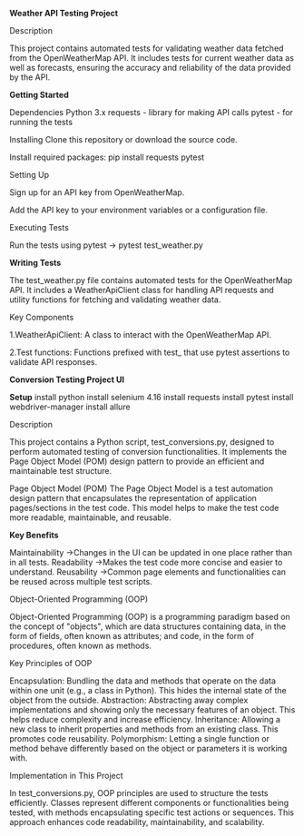 **Weather API Testing Project**

Description

This project contains automated tests for validating weather data fetched from
the OpenWeatherMap API. It includes tests for current weather data as well as forecasts,
ensuring the accuracy and reliability of the data provided by the API.

**Getting Started**

Dependencies
Python 3.x
requests - library for making API calls
pytest - for running the tests

Installing
Clone this repository or download the source code.

Install required packages: pip install requests pytest

Setting Up

Sign up for an API key from OpenWeatherMap.

Add the API key to your environment variables or a configuration file.

Executing Tests

Run the tests using pytest -> pytest test_weather.py

**Writing Tests**

The test_weather.py file contains automated tests for the OpenWeatherMap API.
It includes a WeatherApiClient class for handling API requests and utility functions for fetching and validating weather data.

Key Components

1.WeatherApiClient: A class to interact with the OpenWeatherMap API.

2.Test functions: Functions prefixed with test_ that use pytest assertions to validate
API responses.

**Conversion Testing Project UI**

**Setup**
install python
install selenium 4.16
install requests
install pytest
install webdriver-manager
install allure

Description

This project contains a Python script, test_conversions.py, designed to perform
automated testing of conversion functionalities. It implements the Page Object Model
(POM) design pattern to provide an efficient and maintainable test structure.

Page Object Model (POM)
The Page Object Model is a test automation design pattern that encapsulates the
representation of application pages/sections in the test code.
This model helps to make the test code more readable, maintainable, and reusable.

**Key Benefits**

Maintainability ->Changes in the UI can be updated in one place rather than in all tests.
Readability ->Makes the test code more concise and easier to understand.
Reusability ->Common page elements and functionalities can be reused across multiple test scripts.

Object-Oriented Programming (OOP)

Object-Oriented Programming (OOP) is a programming paradigm based on the concept of "objects",
which are data structures containing data, in the form of fields, often known as attributes; and code,
in the form of procedures, often known as methods.

Key Principles of OOP

Encapsulation: Bundling the data and methods that operate on the data within one unit (e.g., a class in Python).
This hides the internal state of the object from the outside.
Abstraction: Abstracting away complex implementations and showing only the necessary features of an object.
This helps reduce complexity and increase efficiency.
Inheritance: Allowing a new class to inherit properties and methods from an existing class.
This promotes code reusability.
Polymorphism: Letting a single function or method behave differently based on the 
object or parameters it is working with.

Implementation in This Project

In test_conversions.py, OOP principles are used to structure the tests efficiently.
Classes represent different components or functionalities being tested, with methods encapsulating specific test actions or sequences. This approach enhances code readability, maintainability, and scalability.